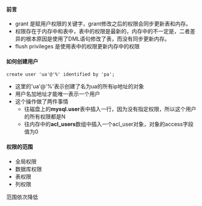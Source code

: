 #### 前言

- grant 是赋用户权限的关键字，grant修改之后的权限会同步更新表和内存。
- 权限存在于内存中和表中，表中的权限是最新的，内存中的不一定是，二者差异的根本原因是使用了DML语句修改了表，而没有同步更新内存。
- flush privileges 是使用表中的权限更新内存中的权限





#### 如何创建用户

```mysql
create user 'ua'@'%' identified by 'pa';
```

- 这里的'ua'@'%'表示创建了名为ua的所有ip地址的对象
- 用户名加地址才能唯一表示一个用户
- 这个操作做了两件事情
  - 往磁盘上的**mysql.user**表中插入一行，因为没有指定权限，所以这个用户的所有权限都是N
  - 往内存中的**acl_users**数组中插入一个acl_user对象，对象的access字段值为0



#### 权限的范围

- 全局权限
- 数据库权限
- 表权限
- 列权限

范围依次降低







